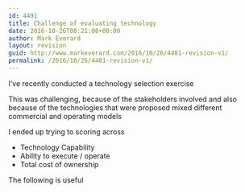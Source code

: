 ```yaml
---
id: 4491
title: Challenge of evaluating technology
date: 2016-10-26T08:21:08+00:00
author: Mark Everard
layout: revision
guid: http://www.markeverard.com/2016/10/26/4481-revision-v1/
permalink: /2016/10/26/4481-revision-v1/
---
```

I&#8217;ve recently conducted a technology selection exercise

This was challenging, because of the stakeholders involved and also because of the technologies that were proposed mixed different commercial and operating models

I ended up trying to scoring across

  * Technology Capability
  * Ability to execute / operate
  * Total cost of ownership

The following is useful